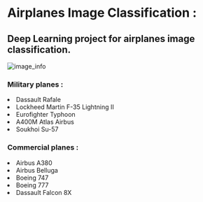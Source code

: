 # **Airplanes Image Classification :** 

## Deep Learning project for airplanes image classification.
![image_info](https://www.google.com/url?sa=i&url=https%3A%2F%2Fgnitekram.fr%2Fintelligence-artificielle-futur-marketing%2F&psig=AOvVaw0UttNR9U7JI821JWJ3RDkP&ust=1616525856770000&source=images&cd=vfe&ved=0CAIQjRxqFwoTCPit6aDKxO8CFQAAAAAdAAAAABAS)

### Military planes :
<li>Dassault Rafale</li> 
<li>Lockheed Martin F-35 Lightning II</li> 
<li>Eurofighter Typhoon</li> 
<li>A400M Atlas Airbus</li>
<li>Soukhoi Su-57</li> 

### Commercial planes :
<li>Airbus A380</li>
<li>Airbus Belluga </li>
<li>Boeing 747</li>
<li>Boeing 777</li>
<li>Dassault Falcon 8X</li>





 
